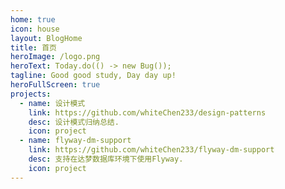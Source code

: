 ```yaml
---
home: true
icon: house
layout: BlogHome
title: 首页
heroImage: /logo.png
heroText: Today.do(() -> new Bug());
tagline: Good good study, Day day up!
heroFullScreen: true
projects:
  - name: 设计模式
    link: https://github.com/whiteChen233/design-patterns
    desc: 设计模式归纳总结.
    icon: project
  - name: flyway-dm-support
    link: https://github.com/whiteChen233/flyway-dm-support
    desc: 支持在达梦数据库环境下使用Flyway.
    icon: project
---
```

